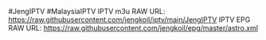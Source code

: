 #JengIPTV
#MalaysiaIPTV
IPTV m3u RAW URL: https://raw.githubusercontent.com/jengkoil/iptv/main/JengIPTV
IPTV EPG RAW URL: https://raw.githubusercontent.com/jengkoil/epg/master/astro.xml
